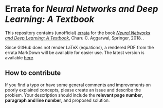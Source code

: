 # Errata for *Neural Networks and Deep Learning: A Textbook*

This repository contains (unofficial) [errata](errata.md) for the book [*Neural Networks and
Deep Learning: A Textbook*](https://www.springer.com/gp/book/9783319944623),
 Charu C. Aggarwal, Springer, 2018. .

Since GitHub does not render LaTeX (equations), a rendered PDF from the
errata MarkDown will be available for easier use. The latest version is
available [here](NNDL-Errata.pdf).

## How to contribute

If you find a typo or have some general comments and improvements on poorly
explained concepts, please create an issue and describe the problem. Your
description should include the **relevant page number**,
**paragraph and line number**, and proposed solution.
